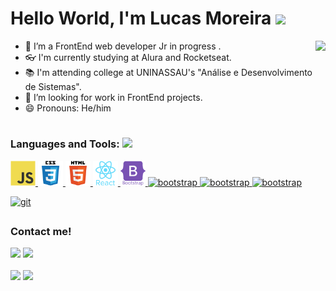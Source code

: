 
<h1>Hello World, I'm Lucas Moreira
<img src="https://media.giphy.com/media/AsAjhMIZr4BXYG8uzZ/giphy.gif" width='100'>
</h1>

<img height="280" align="right" src="https://c.tenor.com/CaMG9zOhbwAAAAAi/steven-universe-peridot.gif">

- 🔭 I’m a FrontEnd web developer Jr in progress .
- 👓 I'm currently studying at Alura and Rocketseat.
- 📚 I'm attending college at UNINASSAU's "Análise e Desenvolvimento de Sistemas".
- 🤔 I’m looking for work in FrontEnd projects.
- 😄 Pronouns: He/him
#


<h3 align="left">Languages and Tools: <img src="https://media.giphy.com/media/iIZO5d4IfSa0nkyLju/giphy.gif" width="50"></h3>
<p align="left"> 
<a href="https://developer.mozilla.org/en-US/docs/Web/JavaScript" target="_blank"> <img src="https://raw.githubusercontent.com/devicons/devicon/master/icons/javascript/javascript-original.svg" alt="javascript" width="40" height="40"/> </a>	
<a href="https://www.w3schools.com/css/" target="_blank"> <img src="https://raw.githubusercontent.com/devicons/devicon/master/icons/css3/css3-original-wordmark.svg" alt="css3" width="40" height="40"/> </a>
<a href="https://www.w3.org/html/" target="_blank"> <img src="https://raw.githubusercontent.com/devicons/devicon/master/icons/html5/html5-original-wordmark.svg" alt="html5" width="40" height="40"/> </a> 
<a href="https://reactjs.org/" target="_blank"> <img src="https://raw.githubusercontent.com/devicons/devicon/master/icons/react/react-original-wordmark.svg" alt="react" width="40" height="40"/> </a>
<a href="https://getbootstrap.com" target="_blank"> <img src="https://raw.githubusercontent.com/devicons/devicon/master/icons/bootstrap/bootstrap-plain-wordmark.svg" alt="bootstrap" width="40" height="40"/> </a> 
<a href="https://www.typescriptlang.org/" target="_blank"> <img src="https://upload.wikimedia.org/wikipedia/commons/thumb/4/4c/Typescript_logo_2020.svg/512px-Typescript_logo_2020.svg.png" alt="bootstrap" width="40" height="40"/> </a>
<a href="https://chakra-ui.com" target="_blank"> <img src="https://avatars.githubusercontent.com/u/54212428?s=200&v=4" alt="bootstrap" width="40" height="40"/> </a> 
<a href="https://sass-lang.com/" target="_blank"> <img src="https://sass-lang.com/assets/img/styleguide/seal-color-aef0354c.png" alt="bootstrap" width="40" height="40"/> </a>

<a href="https://git-scm.com/" target="_blank"> <img src="https://www.vectorlogo.zone/logos/git-scm/git-scm-icon.svg" alt="git" width="40" height="40"/> </a> 
</p>


##
<h3>Contact me!</h3>
<div>
<img height="150em" src="https://github-readme-stats.vercel.app/api?username=catapultaazul&show_icons=true&theme=ocean_dark">

<img height="150em" src="https://github-readme-stats.vercel.app/api/top-langs/?username=catapultaazul&layout=compact&theme=ocean_dark"/>  
</div>
<br>
<div>  
  <a href="https://www.linkedin.com/in/lucasmoreira07/" target="_blank"><img src="https://img.shields.io/badge/-LinkedIn-%230077B5?style=for-the-badge&logo=linkedin&logoColor=white" target="_blank"></a> 
 <a href = "mailto:lucasguilheme.31@gmail.com"><img src="https://img.shields.io/badge/Gmail-D14836?style=for-the-badge&logo=gmail&logoColor=white" target="_blank"></a>
 </div>






